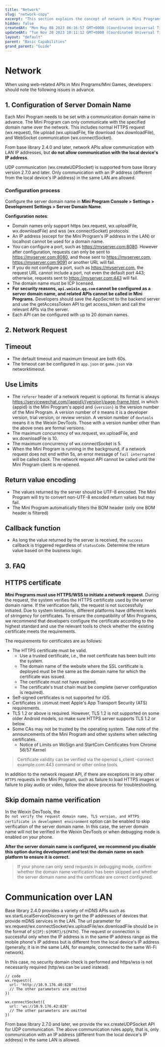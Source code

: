 ```yaml
---
title: "Network"
slug: "network-copy"
excerpt: "This section explains the concept of network in Mini Programs/Games."
hidden: false
createdAt: "Mon May 08 2023 06:16:57 GMT+0000 (Coordinated Universal Time)"
updatedAt: "Tue Nov 28 2023 10:11:12 GMT+0000 (Coordinated Universal Time)"
layout: "default"
parent: "Basic Capabilities"
grand_parent: "Guide"
---
```

# Network

When using web-related APIs in Mini Programs/Mini Games, developers should note the following issues in advance.

## 1. Configuration of Server Domain Name

Each Mini Program needs to be set with a communication domain name in advance. The Mini Program can only communicate with the specified domain name over the network. This includes normal HTTPS request (wx.request), file upload (wx.uploadFile, file download (wx.downloadFile), and WebSocket communication (wx.connectSocket).

From base library 2.4.0 and later, network APIs allow communication with LAN IP addresses, but **do not allow communication with the local device's IP address**.

UDP communication (wx.createUDPSocket) is supported from base library version 2.7.0 and later. Only communication with an IP address (different from the local device's IP address) in the same LAN are allowed.

### Configuration process

Configure the server domain name in **Mini Program Console > Settings > Development Settings > Server Domain Name**. 

**Configuration notes**:

- Domain names only support https (wx.request, wx.uploadFile, wx.downloadFile) and wss (wx.connectSocket) protocols.
- An IP address (except for the Mini Program's IP address in the LAN) or localhost cannot be used for a domain name.
- You can configure a port, such as <https://myserver.com:8080>. However after configuration, requests can only be sent to <https://myserver.com:8080>, and those sent to <https://myserver.com>, <https://myserver.com:9091> or another URL will fail.
- If you do not configure a port, such as <https://myserver.com>, the request URL cannot include a port, not even the default port 443; otherwise, requests sent to <https://myserver.com:443> will fail.
- The domain name must be ICP licensed.
- **For security reasons, `api.weixin.qq.com` cannot be configured as a server domain name, and related APIs cannot be called in Mini Programs.** Developers should save the AppSecret to the backend server and use the getAccessToken API to get access_token and call the relevant APIs via the server.
- Each API can be configured with up to 20 domain names.

## 2. Network Request

## Timeout

- The default timeout and maximum timeout are both 60s.
- The timeout can be configured in `app.json` or `game.json` via networktimeout.

## Use Limits

- The `referer` header of a network request is optional. Its format is always <https://servicewechat.com/{appid}/{version}/page-frame.html>, in which {appid} is the Mini Program's appid and `{version}` is the version number of the Mini Program. A version number of `0` means it is a developer version, trial version, or review version. A version number of `devtools` means it is the Weixin DevTools. Those with a version number other than the above ones are formal versions.
- The maximum concurrency of wx.request, wx.uploadFile, and wx.downloadFile is 10.
- The maximum concurrency of wx.connectSocket is 5.
- When the Mini Program is running in the background, if a network request does not end within 5s, an error message of `fail interrupted` will be called back. The network request API cannot be called until the Mini Program client is re-opened.

## Return value encoding

- The values returned by the server should be UTF-8 encoded. The Mini Program will try to convert non-UTF-8 encoded return values but may fail.
- The Mini Program automatically filters the BOM header (only one BOM header is filtered)

## Callback function

- As long the value returned by the server is received, the `success` callback is triggered regardless of `statusCode`. Determine the return value based on the business logic.

## 3. FAQ

## HTTPS certificate

**Mini Programs must use HTTPS/WSS to initiate a network request**. During the request, the system verifies the HTTPS certificate used by the server domain name. If the verification fails, the request is not successfully initiated. Due to system limitations, different platforms have different levels of stringency for certificates. To ensure the compatibility of Mini Programs, we recommend that developers configure the certificate according to the highest standard and use the relevant tools to check whether the existing certificate meets the requirements.

The requirements for certificates are as follows:

- The HTTPS certificate must be valid.
  - Use a trusted certificate, i.e., the root certificate has been built into the system.
  - The domain name of the website where the SSL certificate is deployed must be the same as the domain name for which the certificate was issued.
  - The certificate must not have expired.
  - The certificate's trust chain must be complete (server configuration is required).
- Self-signed certificates is not supported for iOS.
- Certificates in `iOS`must meet Apple's App Transport Security (ATS) requirements.
- TLS 1.2 or above is required. However, TLS 1.2 is not supported on some older Android models, so make sure HTTPS server supports TLS 1.2 or below.
- Some CAs may not be trusted by the operating system. Take note of the announcements of the Mini Program and other systems when selecting certificates.
  - Notice of Limits on WoSign and StartCom Certificates from Chrome 56/57 Kernel

> Certificate validity can be verified via the openssl s_client -connect example.com:443 command or other online tools.

In addition to the network request API, if there are exceptions in any other `HTTPS` requests in the Mini Program, such as failure to load HTTPS images or failure to play audio or video, follow the above process for troubleshooting.

## Skip domain name verification

In the Weixin DevTools, the  
`Do not verify the request domain name, TLS version, and HTTPS certificate in development environment` option can be enabled to skip verification of the server domain name. In this case, the server domain name will not be verified in the Weixin DevTools or when debugging mode is enabled on your phone.

**After the server domain name is configured, we recommend you disable this option during development and test the domain name on each platform to ensure it is correct.**

> If your phone can only send requests in debugging mode, confirm whether the domain name verification has been skipped and whether the server domain name and the certificate are correct configured.

# Communication over LAN

Base library 2.4.0 provides a variety of mDNS APIs such as wx.startLocalServiceDiscovery to get the IP addresses of devices that provide mDNS services in the LAN. The url parameter for wx.request/wx.connectSocket/wx.uploadFile/wx.downloadFile should be in the format of `${IP}:${PORT}/${PATH}`. The request or connection is successful only when the IP address is in the same IP address range as the mobile phone's IP address but is different from the local device's IP address (generally, it is in the same LAN, for example, connected to the same Wi-Fi network).

In this case, no security domain check is performed and https/wss is not necessarily required (http/ws can be used instead).

```Text
// code
wx.request({
  url: 'http://10.9.176.40:828'
  // The other parameters are omitted
})

wx.connectSocket({
  url: 'ws://10.9.176.42:828'
  // The other parameters are omitted
})
```

From base library 2.7.0 and later, we provide the wx.createUDPSocket API for UDP communication. The above communication rules apply, that is, only communication with an IP address (different from the local device's IP address) in the same LAN is allowed.
